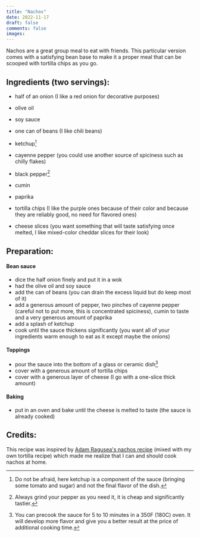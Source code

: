 ```yaml
---
title: "Nachos"
date: 2022-11-17
draft: false
comments: false
images:
---
```


Nachos are a great group meal to eat with friends. This particular version comes with a satisfying bean base to make it a proper meal that can be scooped with tortilla chips as you go.

## Ingredients (two servings):

* half of an onion (I like a red onion for decorative purposes)
* olive oil
* soy sauce
* one can of beans (I like chili beans)
* ketchup[^ketchup]
* cayenne pepper (you could use another source of spiciness such as chilly flakes)
* black pepper[^pepper]
* cumin
* paprika

* tortilla chips (I like the purple ones because of their color and because they are reliably good, no need for flavored ones)
* cheese slices (you want something that will taste satisfying once melted, I like mixed-color cheddar slices for their look)

[^ketchup]: Do not be afraid, here ketchup is a component of the sauce (bringing some tomato and sugar) and not the final flavor of the dish.

[^pepper]: Always grind your pepper as you need it, it is cheap and significantly tastier.

## Preparation:

#### Bean sauce

* dice the half onion finely and put it in a wok
* had the olive oil and soy sauce
* add the can of beans (you can drain the excess liquid but do keep most of it)
* add a generous amount of pepper, two pinches of cayenne pepper (careful not to put more, this is concentrated spiciness), cumin to taste and a very generous amount of paprika
* add a splash of ketchup
* cook until the sauce thickens significantly (you want all of your ingredients warm enough to eat as it except maybe the onions)

#### Toppings

* pour the sauce into the bottom of a glass or ceramic dish[^cook]
* cover with a generous amount of tortilla chips
* cover with a generous layer of cheese (I go with a one-slice thick amount)

[^cook]: You can precook the sauce for 5 to 10 minutes in a 350F (180C) oven. It will develop more flavor and give you a better result at the price of additional cooking time.

#### Baking

* put in an oven and bake until the cheese is melted to taste (the sauce is already cooked)

## Credits:

This recipe was inspired by [Adam Ragusea's nachos recipe](https://youtu.be/54bgnpePrIo?t=250) (mixed with my own tortilla recipe) which made me realize that I can and should cook nachos at home.
